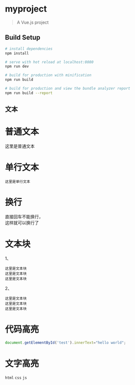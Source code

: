 # myproject

> A Vue.js project

## Build Setup

``` bash
# install dependencies
npm install

# serve with hot reload at localhost:8080
npm run dev

# build for production with minification
npm run build

# build for production and view the bundle analyzer report
npm run build --report
```

文本
------
# 普通文本
这里是普通文本

# 单行文本
	这里是单行文本

# 换行
直接回车不能换行，  
这样就可以换行了

# 文本块
1、

	这里是文本块
    这里是文本块
    这里是文本块

2、

```
这里是文本块
这里是文本块
这里是文本块
```

# 代码高亮
```javascript
document.getElementById('test').innerText="hello world";
```

# 文字高亮
`html`    `css`    `js`